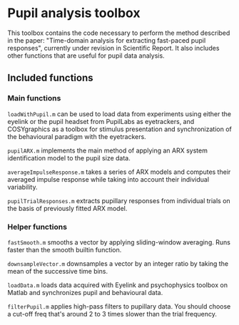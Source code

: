 # Pupil analysis toolbox

This toolbox contains the code necessary to perform the method described in the paper:
"Time-domain analysis for extracting fast-paced pupil responses", currently under revision in Scientific Report. It also includes other functions that are useful for pupil data analysis. 

## Included functions
### Main functions
`loadWithPupil.m` can be used to load data from experiments using either the eyelink or the pupil headset from PupilLabs as eyetrackers, and COSYgraphics as a toolbox for stimulus presentation and synchronization of the behavioural paradigm with the eyetrackers.

`pupilARX.m` implements the main method of applying an ARX system identification model to the pupil size data.

`averageImpulseResponse.m` takes a series of ARX models and computes their averaged impulse response while taking into account their individual variability.

`pupilTrialResponses.m` extracts pupillary responses from individual trials on the basis of previously fitted ARX model. 

### 

### Helper functions
`fastSmooth.m` smooths a vector by applying sliding-window averaging. Runs faster than the smooth builtin function.

`downsampleVector.m` downsamples a vector by an integer ratio by taking the mean of the successive time bins.

`loadData.m`  loads data acquired with Eyelink and psychophysics toolbox on Matlab and synchronizes pupil and behavioural data.

`filterPupil.m` applies high-pass filters to pupillary data. You should choose a cut-off freq that's around 2 to 3 times slower than the trial frequency. 

